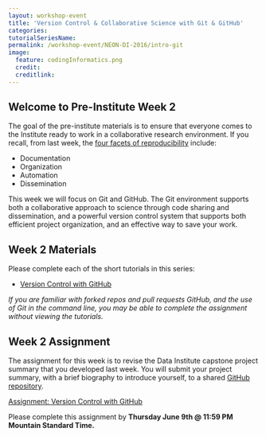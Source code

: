 ```yaml
---
layout: workshop-event
title: 'Version Control & Collaborative Science with Git & GitHub'
categories: 
tutorialSeriesName: 
permalink: /workshop-event/NEON-DI-2016/intro-git
image:
  feature: codingInformatics.png
  credit:
  creditlink:
---
```


## Welcome to Pre-Institute Week 2

The goal of the pre-institute materials is to ensure that everyone comes to the
Institute ready to work in a collaborative research environment. If you recall,
from last week, the <a href="{{ site.baseurl }}/workshop-event/NEON-DI-2016/NEON-repSci" target="_blank">four facets of reproducibility</a> include:

* Documentation
* Organization
* Automation
* Dissemination

This week we will focus on Git and GitHub. The Git environment supports both a
collaborative approach to science through code sharing and dissemination,
and a powerful version control system that supports both efficient project
organization, and an effective way to save your work.

## Week 2 Materials
Please complete each of the short tutorials in this series: 

* <a href="{{ site.baseurl }}/tutorial-series/git-github/"> Version Control with GitHub</a>

*If you are familiar with forked repos and pull requests GitHub, and the use of Git in the
command line, you may be able to complete the assignment without viewing the
tutorials.*

## Week 2 Assignment

The assignment for this week is to revise the Data Institute capstone project
summary that you developed last week. You will submit your project summary, with
a brief biography to introduce yourself, to a shared <a href="https://github.com/NEON-WorkWithData/DI-NEON-participants" target="_blank">GitHub repository</a>.

<a class="btn btn-info" href="{{ site.baseurl}}/workshop-event/NEON-DI-2016/git-assignment">Assignment: Version Control with GitHub</a>

Please complete this assignment by **Thursday June 9th @ 11:59 PM Mountain
Standard Time.**

